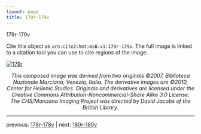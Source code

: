 ```yaml
---
layout: page
title: 179r-179v
---
```


179r-179v

Cite this object as `urn:cite2:hmt:msB.v1:179r-179v`. The full image is linked to a citation tool you can use to cite regions of the image.

[![179r](http://www.homermultitext.org/iipsrv?IIIF=/project/homer/pyramidal/deepzoom/hmt/vbbifolio/v1/vb_178v_179r.tif/full/800,/0/default.jpg)](http://www.homermultitext.org/ict2/?urn=urn:cite2:hmt:vbbifolio.v1:vb_178v_179r) 

<p style="text-align: center; font-style: italic;">This composed image was derived from two originals ©2007, Biblioteca Nazionale Marciana, Venezia, Italia. The derivative images are ©2010, Center for Hellenic Studies. Originals and derivatives are licensed under the Creative Commons Attribution-Noncommercial-Share Alike 3.0 License. The CHS/Marciana Imaging Project was directed by David Jacobs of the British Library.</p>

---

previous: [178r-178v](../178r-178v/) | next: [180r-180v](../180r-180v/)